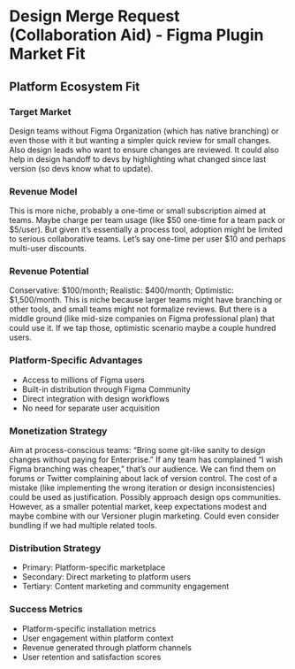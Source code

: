 # Design Merge Request (Collaboration Aid) - Figma Plugin Market Fit

## Platform Ecosystem Fit

### Target Market
Design teams without Figma Organization (which has native branching) or even those with it but wanting a simpler quick review for small changes. Also design leads who want to ensure changes are reviewed. It could also help in design handoff to devs by highlighting what changed since last version (so devs know what to update).

### Revenue Model
This is more niche, probably a one-time or small subscription aimed at teams. Maybe charge per team usage (like $50 one-time for a team pack or $5/user). But given it’s essentially a process tool, adoption might be limited to serious collaborative teams. Let’s say one-time per user $10 and perhaps multi-user discounts.

### Revenue Potential
Conservative: $100/month; Realistic: $400/month; Optimistic: $1,500/month. This is niche because larger teams might have branching or other tools, and small teams might not formalize reviews. But there is a middle ground (like mid-size companies on Figma professional plan) that could use it. If we tap those, optimistic scenario maybe a couple hundred users.

### Platform-Specific Advantages
- Access to millions of Figma users
- Built-in distribution through Figma Community
- Direct integration with design workflows
- No need for separate user acquisition

### Monetization Strategy
Aim at process-conscious teams: “Bring some git-like sanity to design changes without paying for Enterprise.” If any team has complained “I wish Figma branching was cheaper,” that’s our audience. We can find them on forums or Twitter complaining about lack of version control. The cost of a mistake (like implementing the wrong iteration or design inconsistencies) could be used as justification. Possibly approach design ops communities. However, as a smaller potential market, keep expectations modest and maybe combine with our Versioner plugin marketing. Could even consider bundling if we had multiple related tools.

### Distribution Strategy
- Primary: Platform-specific marketplace
- Secondary: Direct marketing to platform users
- Tertiary: Content marketing and community engagement

### Success Metrics
- Platform-specific installation metrics
- User engagement within platform context
- Revenue generated through platform channels
- User retention and satisfaction scores
